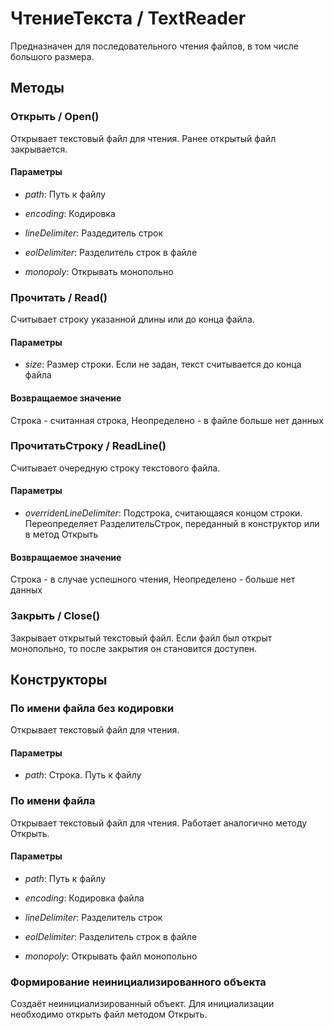 
# ЧтениеТекста / TextReader
      

      
    
    
Предназначен для последовательного чтения файлов, в том числе большого размера.


  
  
## Методы
    
### Открыть / Open()
    
    
    
Открывает текстовый файл для чтения. Ранее открытый файл закрывается.


  
  
#### Параметры

* *path*: Путь к файлу

* *encoding*: Кодировка

* *lineDelimiter*: Раздедитель строк

* *eolDelimiter*: Разделитель строк в файле

* *monopoly*: Открывать монопольно

### Прочитать / Read()
    
    
    
Считывает строку указанной длины или до конца файла.


  
  
#### Параметры

* *size*: Размер строки. Если не задан, текст считывается до конца файла

#### Возвращаемое значение

Строка - считанная строка, Неопределено - в файле больше нет данных

  
### ПрочитатьСтроку / ReadLine()
    
    
    
Считывает очередную строку текстового файла.


  
  
#### Параметры

* *overridenLineDelimiter*: Подстрока, считающаяся концом строки. Переопределяет РазделительСтрок,
переданный в конструктор или в метод Открыть

#### Возвращаемое значение

Строка - в случае успешного чтения, Неопределено - больше нет данных

  
### Закрыть / Close()
    
    
    
Закрывает открытый текстовый файл. Если файл был открыт монопольно, то после закрытия он становится доступен.


  
  
## Конструкторы

  
### По имени файла без кодировки
    
    
Открывает текстовый файл для чтения.


  
  
#### Параметры

* *path*: Строка. Путь к файлу

### По имени файла
    
    
Открывает текстовый файл для чтения. Работает аналогично методу Открыть.


  
  
#### Параметры

* *path*: Путь к файлу

* *encoding*: Кодировка файла

* *lineDelimiter*: Разделитель строк

* *eolDelimiter*: Разделитель строк в файле

* *monopoly*: Открывать файл монопольно

### Формирование неинициализированного объекта
    
    
Создаёт неинициализированный объект. Для инициализации необходимо открыть файл методом Открыть.


  
  
    